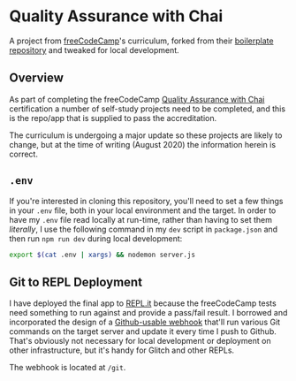 # Quality Assurance with Chai

A project from [freeCodeCamp](https://www.freecodecamp.org/)'s curriculum, forked from their [boilerplate repository](https://github.com/freeCodeCamp/boilerplate-mochachai/) and tweaked for local development.

## Overview

As part of completing the freeCodeCamp [Quality Assurance with Chai](https://www.freecodecamp.org/learn/quality-assurance/quality-assurance-and-testing-with-chai) certification a number of self-study projects need to be completed, and this is the repo/app that is supplied to pass the accreditation.

The curriculum is undergoing a major update so these projects are likely to change, but at the time of writing (August 2020) the information herein is correct.

## `.env`

If you're interested in cloning this repository, you'll need to set a few things in your `.env` file, both in your local environment and the target. In order to have my `.env` file read locally at run-time, rather than having to set them _literally_, I use the following command in my `dev` script in `package.json` and then run `npm run dev` during local development:

~~~sh
export $(cat .env | xargs) && nodemon server.js
~~~

## Git to REPL Deployment

I have deployed the final app to [REPL.it](https://repl.it/) because the freeCodeCamp tests need something to run against and provide a pass/fail result. I borrowed and incorporated the design of a [Github-usable webhook](https://github.com/nmcardoso/glitch-github-sync/) that'll run various Git commands on the target server and update it every time I push to Github. That's obviously not necessary for local development or deployment on other infrastructure, but it's handy for Glitch and other REPLs.

The webhook is located at `/git`.

